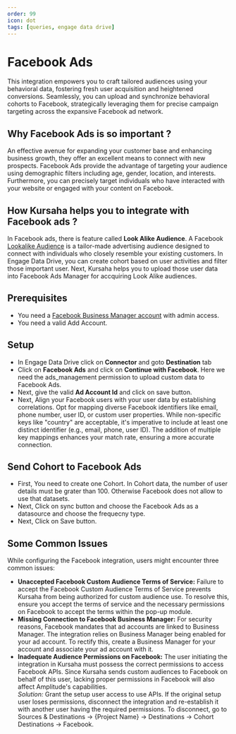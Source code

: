 ```yaml
---
order: 99
icon: dot
tags: [queries, engage data drive]
---
```


# Facebook Ads

This integration empowers you to craft tailored audiences using your behavioral data, fostering fresh user acquisition and heightened conversions. Seamlessly, you can upload and synchronize behavioral cohorts to Facebook, strategically leveraging them for precise campaign targeting across the expansive Facebook ad network.

## Why Facebook Ads is so important ?

An effective avenue for expanding your customer base and enhancing business growth, they offer an excellent means to connect with new prospects. Facebook Ads provide the advantage of targeting your audience using demographic filters including age, gender, location, and interests. Furthermore, you can precisely target individuals who have interacted with your website or engaged with your content on Facebook.

## How Kursaha helps you to integrate with Facebook ads ?

In Facebook ads, there is feature called **Look Alike Audience**. A Facebook [Lookalike Audience](https://www.facebook.com/business/help/164749007013531?id=401668390442328) is a tailor-made advertising audience designed to connect with individuals who closely resemble your existing customers.
In Engage Data Drive, you can create cohort based on user activities and filter those important user.
Next, Kursaha helps you to upload those user data into Facebook Ads Manager for accquiring Look Alike audiences.

## Prerequisites

- You need a [Facebook Business Manager account](https://business.facebook.com/) with admin access.
- You need a valid Add Account.

## Setup

- In Engage Data Drive click on **Connector** and goto **Destination** tab
- Click on **Facebook Ads** and click on **Continue with Facebook**. Here we need the ads_management permission to upload custom data to Facebook Ads.
- Next, give the valid **Ad Account Id** and click on save button.
- Next, Align your Facebook users with your user data by establishing correlations. Opt for mapping diverse Facebook identifiers like email, phone number, user ID, or custom user properties. While non-specific keys like "country" are acceptable, it's imperative to include at least one distinct identifier (e.g., email, phone, user ID). The addition of multiple key mappings enhances your match rate, ensuring a more accurate connection.

## Send Cohort to Facebook Ads

- First, You need to create one Cohort. In Cohort data, the number of user details must be grater than 100. Otherwise Facebook does not allow to use that datasets.
- Next, Click on sync button and choose the Facebook Ads as a datasource and choose the frequecny type.
- Next, Click on Save button.

## Some Common Issues

While configuring the Facebook integration, users might encounter three common issues:

- **Unaccepted Facebook Custom Audience Terms of Service:** Failure to accept the Facebook Custom Audience Terms of Service prevents Kursaha from being authorized for custom audience use. To resolve this, ensure you accept the terms of service and the necessary permissions on Facebook to accept the terms within the pop-up module.
- **Missing Connection to Facebook Business Manager:** For security reasons, Facebook mandates that ad accounts are linked to Business Manager. The integration relies on Business Manager being enabled for your ad account. To rectify this, create a Business Manager for your account and associate your ad account with it.
- **Inadequate Audience Permissions on Facebook:** The user initiating the integration in Kursaha must possess the correct permissions to access Facebook APIs. Since Kursaha sends custom audiences to Facebook on behalf of this user, lacking proper permissions in Facebook will also affect Amplitude's capabilities.  
  _Solution:_ Grant the setup user access to use APIs. If the original setup user loses permissions, disconnect the integration and re-establish it with another user having the required permissions. To disconnect, go to Sources & Destinations → {Project Name} → Destinations → Cohort Destinations → Facebook.
